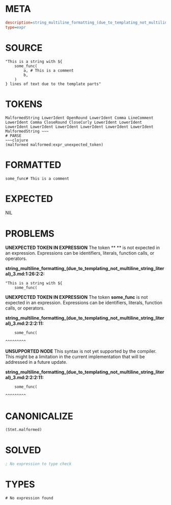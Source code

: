 # META
~~~ini
description=string_multiline_formatting_(due_to_templating_not_multiline_string_literal) (3)
type=expr
~~~
# SOURCE
~~~roc
"This is a string with ${
	some_func(
		a, # This is a comment
		b,
	)
} lines of text due to the template parts"
~~~
# TOKENS
~~~text
MalformedString LowerIdent OpenRound LowerIdent Comma LineComment LowerIdent Comma CloseRound CloseCurly LowerIdent LowerIdent LowerIdent LowerIdent LowerIdent LowerIdent LowerIdent LowerIdent MalformedString ~~~
# PARSE
~~~clojure
(malformed malformed:expr_unexpected_token)
~~~
# FORMATTED
~~~roc
some_func# This is a comment
~~~
# EXPECTED
NIL
# PROBLEMS
**UNEXPECTED TOKEN IN EXPRESSION**
The token **
	** is not expected in an expression.
Expressions can be identifiers, literals, function calls, or operators.

**string_multiline_formatting_(due_to_templating_not_multiline_string_literal)_3.md:1:26:2:2:**
```roc
"This is a string with ${
	some_func(
```


**UNEXPECTED TOKEN IN EXPRESSION**
The token **some_func** is not expected in an expression.
Expressions can be identifiers, literals, function calls, or operators.

**string_multiline_formatting_(due_to_templating_not_multiline_string_literal)_3.md:2:2:2:11:**
```roc
	some_func(
```
	^^^^^^^^^


**UNSUPPORTED NODE**
This syntax is not yet supported by the compiler.
This might be a limitation in the current implementation that will be addressed in a future update.

**string_multiline_formatting_(due_to_templating_not_multiline_string_literal)_3.md:2:2:2:11:**
```roc
	some_func(
```
	^^^^^^^^^


# CANONICALIZE
~~~clojure
(Stmt.malformed)
~~~
# SOLVED
~~~clojure
; No expression to type check
~~~
# TYPES
~~~roc
# No expression found
~~~
